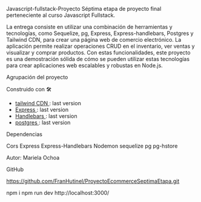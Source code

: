 Javascript-fullstack-Proyecto Séptima etapa de proyecto final perteneciente al curso Javascript Fullstack.

La entrega consiste en utilizar una combinación de herramientas y tecnologías, como Sequelize, pg, Express, Express-handlebars, Postgres y Tailwind CDN, para crear una página web de comercio electrónico. La aplicación permite realizar operaciones CRUD en el inventario, ver ventas y visualizar y comprar productos. Con estas funcionalidades, este proyecto es una demostración sólida de cómo se pueden utilizar estas tecnologías para crear aplicaciones web escalables y robustas en Node.js.

Agrupación del proyecto

Construido con 🛠

* [tailwind CDN ](https://tailwindcss.com/docs/installation/play-cdn): last version
* [Express ](https://expressjs.com): last version
* [Handlebars ](https://handlebarsjs.com): last version
* [postgres ](https://www.postgresql.org): last version

Dependencias 

Cors
Express
Express-Handlebars
Nodemon
sequelize 
pg
pg-hstore


Autor: Mariela Ochoa

GitHub

https://github.com/FranHutinel/ProyectoEcommerceSeptimaEtapa.git

npm i
npm run dev http://localhost:3000/





